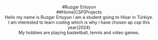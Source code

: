 <p align="center">
   #Ruzgar Ertuyun
  <br>
  ##Home|CSP|Projects
  <br>
  Hello my name is Ruzgar Ertuyun i am a student going to Hisar in Türkiye.
  <br>
  I am interested to learn coding which is why i have chosen ap csp this year(2024)
  <br>
  My hobbies are playing basketball, tennis and video games.
</p>
